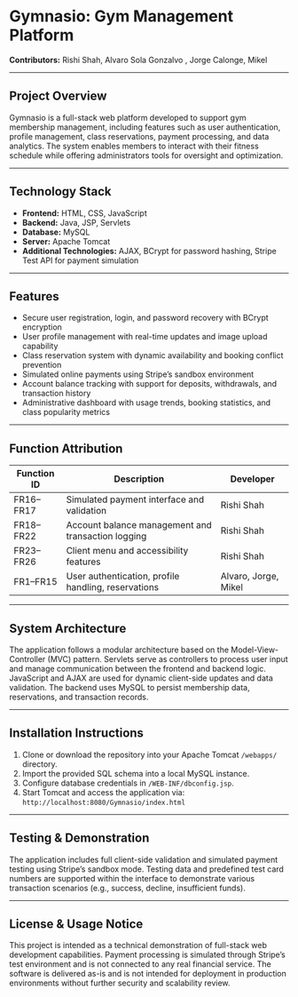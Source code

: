 # Gymnasio: Gym Management Platform

**Contributors:** Rishi Shah, Alvaro Sola Gonzalvo , Jorge Calonge, Mikel 

---

## Project Overview

Gymnasio is a full-stack web platform developed to support gym membership management, including features such as user authentication, profile management, class reservations, payment processing, and data analytics. The system enables members to interact with their fitness schedule while offering administrators tools for oversight and optimization.

---

## Technology Stack

- **Frontend:** HTML, CSS, JavaScript  
- **Backend:** Java, JSP, Servlets  
- **Database:** MySQL  
- **Server:** Apache Tomcat  
- **Additional Technologies:** AJAX, BCrypt for password hashing, Stripe Test API for payment simulation

---

## Features

- Secure user registration, login, and password recovery with BCrypt encryption  
- User profile management with real-time updates and image upload capability  
- Class reservation system with dynamic availability and booking conflict prevention  
- Simulated online payments using Stripe’s sandbox environment  
- Account balance tracking with support for deposits, withdrawals, and transaction history  
- Administrative dashboard with usage trends, booking statistics, and class popularity metrics

---

## Function Attribution

| Function ID | Description                                 | Developer       |
|-------------|---------------------------------------------|-----------------|
| FR16–FR17   | Simulated payment interface and validation  | Rishi Shah      |
| FR18–FR22   | Account balance management and transaction logging | Rishi Shah |
| FR23–FR26   | Client menu and accessibility features      | Rishi Shah      |
| FR1–FR15    | User authentication, profile handling, reservations | Alvaro, Jorge, Mikel |

---

## System Architecture

The application follows a modular architecture based on the Model-View-Controller (MVC) pattern. Servlets serve as controllers to process user input and manage communication between the frontend and backend logic. JavaScript and AJAX are used for dynamic client-side updates and data validation. The backend uses MySQL to persist membership data, reservations, and transaction records.

---

## Installation Instructions

1. Clone or download the repository into your Apache Tomcat `/webapps/` directory.  
2. Import the provided SQL schema into a local MySQL instance.  
3. Configure database credentials in `/WEB-INF/dbconfig.jsp`.  
4. Start Tomcat and access the application via:  
   `http://localhost:8080/Gymnasio/index.html`

---

## Testing & Demonstration

The application includes full client-side validation and simulated payment testing using Stripe’s sandbox mode. Testing data and predefined test card numbers are supported within the interface to demonstrate various transaction scenarios (e.g., success, decline, insufficient funds).

---

## License & Usage Notice

This project is intended as a technical demonstration of full-stack web development capabilities. Payment processing is simulated through Stripe’s test environment and is not connected to any real financial service. The software is delivered as-is and is not intended for deployment in production environments without further security and scalability review.
